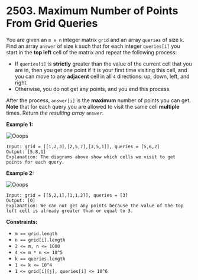 # 2503. Maximum Number of Points From Grid Queries
You are given an `m x n` integer matrix `grid` and an array `queries` of size `k`. Find an array `answer` of size `k` such that for each integer `queries[i]` you start in the **top left** cell of the matrix and repeat the following process:  
- If `queries[i]` is **strictly** greater than the value of the current cell that you are in, then you get one point if it is your first time visiting this cell, and you can move to any **adjacent** cell in all `4` directions: up, down, left, and right.  
- Otherwise, you do not get any points, and you end this process.  

After the process, `answer[i]` is the **maximum** number of points you can get. **Note** that for each query you are allowed to visit the same cell **multiple** times. Return *the resulting array* `answer`.

**Example 1:**

![Ooops](https://assets.leetcode.com/uploads/2025/03/15/image1.png)
```
Input: grid = [[1,2,3],[2,5,7],[3,5,1]], queries = [5,6,2]
Output: [5,8,1]
Explanation: The diagrams above show which cells we visit to get points for each query.
```

**Example 2:**

![Ooops](https://assets.leetcode.com/uploads/2022/10/20/yetgriddrawio-2.png)
```
Input: grid = [[5,2,1],[1,1,2]], queries = [3]
Output: [0]
Explanation: We can not get any points because the value of the top left cell is already greater than or equal to 3.
```  

**Constraints:**
- `m == grid.length`
- `n == grid[i].length`
- `2 <= m, n <= 1000`
- `4 <= m * n <= 10^5`
- `k == queries.length`
- `1 <= k <= 10^4`
- `1 <= grid[i][j], queries[i] <= 10^6`
